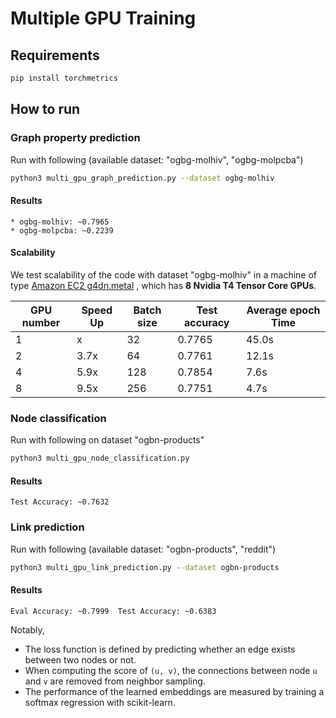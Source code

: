 Multiple GPU Training
============

Requirements
------------

```bash
pip install torchmetrics
```

How to run
-------

### Graph property prediction


Run with following (available dataset: "ogbg-molhiv", "ogbg-molpcba")
```bash
python3 multi_gpu_graph_prediction.py --dataset ogbg-molhiv
```

#### __Results__
```
* ogbg-molhiv: ~0.7965
* ogbg-molpcba: ~0.2239
```

#### __Scalability__
We test scalability of the code with dataset "ogbg-molhiv" in a machine of type <a href="https://aws.amazon.com/blogs/aws/now-available-ec2-instances-g4-with-nvidia-t4-tensor-core-gpus/">Amazon EC2 g4dn.metal</a>
, which has **8 Nvidia T4 Tensor Core GPUs**.


|GPU number |Speed Up |Batch size |Test accuracy |Average epoch Time|
| --- | ----------- | ----------- | -----------|-----------|
| 1 | x | 32 | 0.7765| 45.0s|
| 2 | 3.7x |64 | 0.7761|12.1s|
| 4 | 5.9x| 128 |  0.7854|7.6s|
| 8 | 9.5x| 256 |  0.7751|4.7s|


### Node classification


Run with following on dataset "ogbn-products"

```bash
python3 multi_gpu_node_classification.py
```

#### __Results__
```
Test Accuracy: ~0.7632
```

### Link prediction


Run with following (available dataset: "ogbn-products", "reddit")

```bash
python3 multi_gpu_link_prediction.py --dataset ogbn-products
```

#### __Results__
```
Eval Accuracy: ~0.7999  Test Accuracy: ~0.6383
```

Notably,

* The loss function is defined by predicting whether an edge exists between two nodes or not. 
* When computing the score of `(u, v)`, the connections between node `u` and `v` are removed from neighbor sampling.
* The performance of the learned embeddings are measured by training a softmax regression with scikit-learn.
